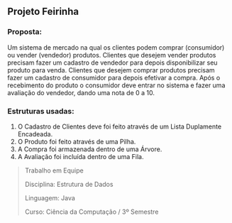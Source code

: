 ## Projeto Feirinha


### Proposta:
Um sistema de mercado na qual os clientes podem comprar (consumidor) ou vender (vendedor) produtos.
Clientes que desejem vender produtos precisam fazer um cadastro de vendedor para depois disponibilizar seu produto para venda. 
Clientes que desejem comprar produtos precisam fazer um cadastro de consumidor para depois efetivar a compra. 
Após o recebimento do produto o consumidor deve entrar no sistema e fazer uma avaliação do vendedor, dando uma nota de 0 a 10.

### Estruturas usadas:
1. O Cadastro de Clientes deve foi feito através de um Lista Duplamente Encadeada.
2. O Produto foi feito através de uma Pilha.
3. A Compra foi armazenada dentro de uma Árvore.
4. A Avaliação foi incluída dentro de uma Fila.



>Trabalho em Equipe
>
>Disciplina: Estrutura de Dados
>
>Linguagem: Java
>
>Curso: Ciência da Computação / 3º Semestre
